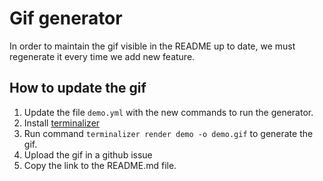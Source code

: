   # Gif generator

  In order to maintain the gif visible in the README up to date, we must regenerate it every time we add new feature.

  ## How to update the gif

  1. Update the file `demo.yml` with the new commands to run the generator.
  2. Install [terminalizer](https://www.terminalizer.com/)
  3. Run command `terminalizer render demo -o demo.gif` to generate the gif.
  4. Upload the gif in a github issue
  5. Copy the link to the README.md file.
